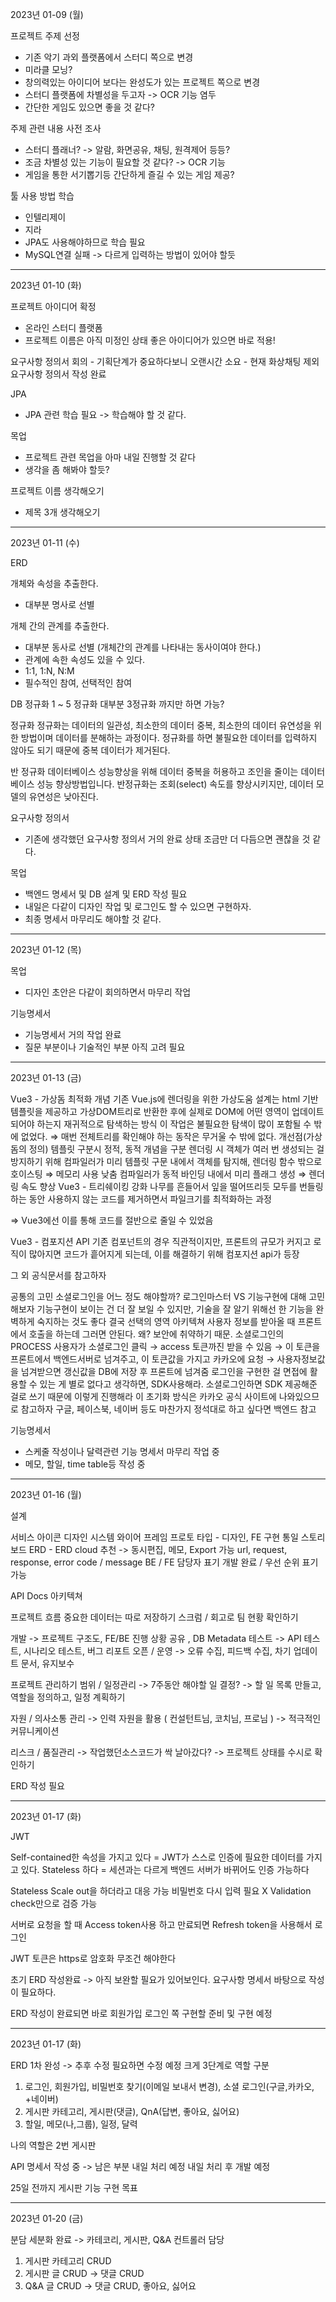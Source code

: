 2023년 01-09 (월)

프로젝트 주제 선정

- 기존 악기 과외 플랫폼에서 스터디 쪽으로 변경
- 미라클 모닝?
- 창의력있는 아이디어 보다는 완성도가 있는 프로젝트 쪽으로 변경
- 스터디 플랫폼에 차별성을 두고자 -> OCR 기능 염두
- 간단한 게임도 있으면 좋을 것 같다?

주제 관련 내용 사전 조사

- 스터디 플래너? -> 알람, 화면공유, 채팅, 원격제어 등등?
- 조금 차별성 있는 기능이 필요할 것 같다? -> OCR 기능
- 게임을 통한 서기뽑기등 간단하게 즐길 수 있는 게임 제공?

툴 사용 방법 학습

- 인텔리제이
- 지라
- JPA도 사용해야하므로 학습 필요
- MySQL연결 실패 -> 다르게 입력하는 방법이 있어야 할듯

---
2023년 01-10 (화)

프로젝트 아이디어 확정

- 온라인 스터디 플랫폼
- 프로젝트 이름은 아직 미정인 상태 좋은 아이디어가 있으면 바로 적용!


요구사항 정의서 회의
    - 기획단계가 중요하다보니 오랜시간 소요
    - 현재 화상채팅 제외 요구사항 정의서 작성 완료

JPA
- JPA 관련 학습 필요 -> 학습해야 할 것 같다.


목업
- 프로젝트 관련 목업을 아마 내일 진행할 것 같다
- 생각을 좀 해봐야 할듯?

프로젝트 이름 생각해오기 
- 제목 3개 생각해오기

---
2023년 01-11 (수)

ERD

개체와 속성을 추출한다.
- 대부분 명사로 선별

개체 간의 관계를 추출한다.
- 대부분 동사로 선별 (개체간의 관계를 나타내는 동사이여야 한다.)
- 관계에 속한 속성도 있을 수 있다.
- 1:1, 1:N, N:M
- 필수적인 참여, 선택적인 참여

DB 정규화
1 ~ 5 정규화
대부분 3정규화 까지만 하면 가능?

정규화
정규화는 데이터의 일관성, 최소한의 데이터 중복, 
최소한의 데이터 유연성을 위한 방법이며 데이터를 분해하는 과정이다.
정규화를 하면 불필요한 데이터를 입력하지 않아도 되기 때문에 중복 데이터가 제거된다.

반 정규화
데이터베이스 성능향상을 위해 데이터 중복을 허용하고 
조인을 줄이는 데이터베이스 성능 향상방법입니다.
반정규화는 조회(select) 속도를 향상시키지만, 데이터 모델의 유연성은 낮아진다.

요구사항 정의서
- 기존에 생각했던 요구사항 정의서 거의 완료 상태
조금만 더 다듬으면 괜찮을 것 같다.

목업
- 백엔드 명세서 및 DB 설계 및 ERD 작성 필요
- 내일은 다같이 디자인 작업 및 로그인도 할 수 있으면 구현하자.
- 최종 명세서 마무리도 해야할 것 같다.

---
2023년 01-12 (목)

목업
- 디자인 초안은 다같이 회의하면서 마무리 작업

기능명세서
- 기능명세서 거의 작업 완료
- 질문 부분이나 기술적인 부분 아직 고려 필요

---
2023년 01-13 (금)

Vue3 - 가상돔 최적화
개념
기존 Vue.js에 렌더링을 위한 가상도움 설계는 html 기반 템플릿을 제공하고 가상DOM트리로 반환한 후에 실제로 DOM에 어떤 영역이 업데이트 되어야 하는지 재귀적으로 탐색하는 방식
이 작업은 불필요한 탐색이 많이 포함될 수 밖에 없었다. ⇒ 매번 전체트리를 확인해야 하는 동작은 무거울 수 밖에 없다.
개선점(가상돔의 정의)
템플릿 구분시 정적, 동적 개념을 구분
렌더링 시 객체가 여러 번 생성되는 걸 방지하기 위해 컴파일러가 미리 템플릿 구문 내에서 객체를 탐지해, 렌더링 함수 밖으로 호이스팅 ⇒ 메모리 사용 낮춤
컴파일러가 동적 바인딩 내에서 미리 플래그 생성 ⇒ 렌더링 속도 향상
Vue3 - 트리쉐이킹 강화
나무를 흔들어서 잎을 떨어뜨리듯 모두를 번들링하는 동안 사용하지 않는 코드를 제거하면서 파일크기를 최적화하는 과정

⇒ Vue3에선 이를 통해 코드를 절반으로 줄일 수 있었음

Vue3 - 컴포지션 API
기존 컴포넌트의 경우 직관적이지만, 프론트의 규모가 커지고 로직이 많아지면 코드가 흩어지게 되는데, 이를 해결하기 위해 컴포지션 api가 등장

그 외 공식문서를 참고하자 

공통의 고민
소셜로그인을 어느 정도 해야할까?
로그인마스터 VS 기능구현에 대해 고민해보자
기능구현이 보이는 건 더 잘 보일 수 있지만, 기술을 잘 알기 위해선 한 기능을 완벽하게 숙지하는 것도 좋다
결국 선택의 영역
아키텍쳐
사용자 정보를 받아올 때 프론트에서 호출을 하는데 그러면 안된다. 왜?
보안에 취약하기 때문.
소셜로그인의 PROCESS
사용자가 소셜로그인 클릭 → access 토큰까진 받을 수 있음 → 이 토큰을 프론트에서 백엔드서버로 넘겨주고, 이 토큰값을 가지고 카카오에 요청 → 사용자정보값을 넘겨받으면 갱신값을 DB에 저장 후 프론트에 넘겨줌
로그인을 구현한 걸 면접에 활용할 수 있는 게 별로 없다고 생각하면, SDK사용해라.
소셜로그인하면 SDK 제공해준 걸로 쓰기 때문에 이렇게 진행해라
이 초기화 방식은 카카오 공식 사이트에 나와있으므로 참고하자
구글, 페이스북, 네이버 등도 마찬가지
정석대로 하고 싶다면 백엔드 참고

기능명세서
- 스케줄 작성이나 달력관련 기능 명세서 마무리 작업 중
- 메모, 할일, time table등 작성 중

---
2023년 01-16 (월)

설계

서비스 아이콘
디자인 시스템
와이어 프레임
프로토 타입 - 디자인, FE 구현 통일
스토리보드
ERD - ERD cloud 추천 -> 동시편집, 메모, Export 가능
url, request, response, error code / message
BE / FE 담당자 표기
개발 완료 / 우선 순위 표기 가능

API Docs
아키텍쳐

프로젝트 흐름
중요한 데이터는 따로 저장하기
스크럼 / 회고로 팀 현황 확인하기

개발 -> 프로젝트 구조도, FE/BE 진행 상황 공유 , DB Metadata
테스트 -> API 테스트, 시나리오 테스트, 버그 리포트
오픈 / 운영 -> 오류 수집, 피드백 수집, 차기 업데이트 문서, 유지보수


프로젝트 관리하기
범위 / 일정관리 -> 7주동안 해야할 일 결정?
                     -> 할 일 목록 만들고, 역할을 정의하고, 일정 계획하기

자원 / 의사소통 관리 -> 인력 자원을 활용 ( 컨설턴트님, 코치님, 프로님 )
	  	   -> 적극적인 커뮤니케이션

리스크 / 품질관리 -> 작업했던소스코드가 싹 날아갔다?
	           -> 프로젝트 상태를 수시로 확인하기

ERD 작성 필요

---
2023년 01-17 (화)

JWT

Self-contained한 속성을 가지고 있다 = JWT가 스스로 인증에 필요한 데이터를 가지고 있다.
Stateless 하다 = 세션과는 다르게 백엔드 서버가 바뀌어도 인증 가능하다

Stateless
Scale out을 하더라고 대응 가능
비밀번호 다시 입력 필요 X
Validation check만으로 검증 가능

서버로 요청을 할 때 Access token사용 하고 만료되면 Refresh token을 사용해서 로그인

JWT 토큰은 https로 암호화 무조건 해야한다

초기 ERD 작성완료 -> 아직 보완할 필요가 있어보인다.
요구사항 명세서 바탕으로 작성이 필요하다.

ERD 작성이 완료되면 바로 회원가입 로그인 쪽 구현할 준비 및
구현 예정

---
2023년 01-17 (화)

ERD 1차 완성 -> 추후 수정 필요하면 수정 예정
크게 3단계로 역할 구분

1. 로그인, 회원가입, 비밀번호 찾기(이메일 보내서 변경), 소셜 로그인(구글,카카오, +네이버)
2. 게시판 카테고리, 게시판(댓글), QnA(답변, 좋아요, 싫어요)
3. 할일, 메모(나,그룹), 일정, 달력

나의 역할은 2번 게시판

API 명세서 작성 중 -> 남은 부분 내일 처리 예정
내일 처리 후 개발 예정

25일 전까지 게시판 기능 구현 목표

---
2023년 01-20 (금)

분담 세분화 완료 -> 카테코리, 게시판, Q&A 컨트롤러 담당
1. 게시판 카테고리 CRUD
2. 게시판 글 CRUD -> 댓글 CRUD 
3. Q&A 글 CRUD -> 댓글 CRUD, 좋아요, 싫어요
